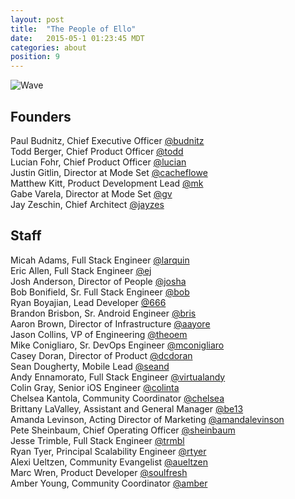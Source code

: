 ```yaml
---
layout: post
title:  "The People of Ello"
date:   2015-05-1 01:23:45 MDT
categories: about
position: 9
---
```

![Wave](http://i.imgur.com/47SYnoB.png)<br>
## Founders

Paul Budnitz, Chief Executive Officer [@budnitz](https://ello.co/budnitz)  
Todd Berger, Chief Product Officer [@todd](https://ello.co/todd)  
Lucian Fohr, Chief Product Officer [@lucian](https://ello.co/lucian)  
Justin Gitlin, Director at Mode Set [@cacheflowe](https://ello.co/cacheflowe)  
Matthew Kitt, Product Development Lead [@mk](https://ello.co/mk)  
Gabe Varela, Director at Mode Set [@gv](https://ello.co/gv)  
Jay Zeschin, Chief Architect [@jayzes](https://ello.co/jayzes)  

## Staff

Micah Adams, Full Stack Engineer [@larquin](https://ello.co/larquin)  
Eric Allen, Full Stack Engineer [@ej](https://ello.co/ej)  
Josh Anderson, Director of People [@josha](https://ello.co/josha)  
Bob Bonifield, Sr. Full Stack Engineer [@bob](https://ello.co/bob)  
Ryan Boyajian, Lead Developer [@666](https://ello.co/666)  
Brandon Brisbon, Sr. Android Engineer [@bris](https://ello.co/bris)  
Aaron Brown, Director of Infrastructure [@aayore](https://ello.co/aayore)  
Jason Collins, VP of Engineering [@theoem](https://ello.co/theoem)  
Mike Conigliaro, Sr. DevOps Engineer [@mconigliaro](https://ello.co/mconigliaro)  
Casey Doran, Director of Product [@dcdoran](https://ello.co/dcdoran)  
Sean Dougherty, Mobile Lead [@seand](https://ello.co/seand)  
Andy Ennamorato, Full Stack Engineer [@virtualandy](https://ello.co/virtualandy)  
Colin Gray, Senior iOS Engineer [@colinta](https://ello.co/colinta)  
Chelsea Kantola, Community Coordinator [@chelsea](https://ello.co/chelsea)  
Brittany LaValley, Assistant and General Manager [@be13](https://ello.co/be13)  
Amanda Levinson, Acting Director of Marketing [@amandalevinson](https://ello.co/amandalevinson)  
Pete Sheinbaum, Chief Operating Officer [@sheinbaum](https://ello.co/sheinbaum)  
Jesse Trimble, Full Stack Engineer [@trmbl](https://ello.co/trmbl)  
Ryan Tyer, Principal Scalability Engineer [@rtyer](https://ello.co/rtyer)  
Alexi Ueltzen, Community Evangelist [@aueltzen](https://ello.co/aueltzen)  
Marc Wren, Product Developer [@soulfresh](https://ello.co/soulfresh)  
Amber Young, Community Coordinator [@amber](https://ello.co/amber)
